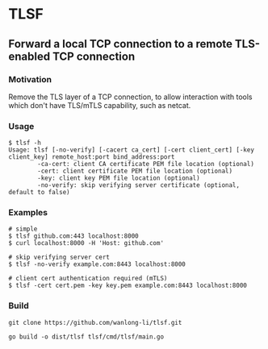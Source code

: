 # TLSF
## Forward a local TCP connection to a remote TLS-enabled TCP connection
### Motivation
Remove the TLS layer of a TCP connection, to allow interaction with tools which don't have TLS/mTLS capability, such as netcat.
### Usage
```
$ tlsf -h
Usage: tlsf [-no-verify] [-cacert ca_cert] [-cert client_cert] [-key client_key] remote_host:port bind_address:port
        -ca-cert: client CA certificate PEM file location (optional)
        -cert: client certificate PEM file location (optional)
        -key: client key PEM file location (optional)
        -no-verify: skip verifying server certificate (optional, default to false)
```
### Examples
```
# simple
$ tlsf github.com:443 localhost:8000
$ curl localhost:8000 -H 'Host: github.com'

# skip verifying server cert
$ tlsf -no-verify example.com:8443 localhost:8000

# client cert authentication required (mTLS)
$ tlsf -cert cert.pem -key key.pem example.com:8443 localhost:8000
```

### Build
```
git clone https://github.com/wanlong-li/tlsf.git

go build -o dist/tlsf tlsf/cmd/tlsf/main.go

```

